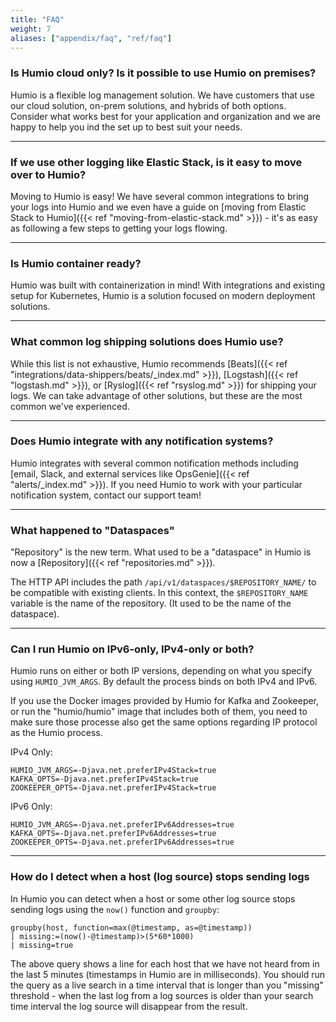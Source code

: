```yaml
---
title: "FAQ"
weight: 7
aliases: ["appendix/faq", "ref/faq"]
---
```



### Is Humio cloud only? Is it possible to use Humio on premises?

Humio is a flexible log management solution. We have customers that use our
cloud solution, on-prem solutions, and hybrids of both options. Consider what
works best for your application and organization and we are happy to help you
ind the set up to best suit your needs.

<hr noshade>

### If we use other logging like Elastic Stack, is it easy to move over to Humio?

Moving to Humio is easy! We have several common integrations to bring your
logs into Humio and we even have a guide on
[moving from Elastic Stack to Humio]({{< ref "moving-from-elastic-stack.md" >}}) -
it's as easy as following a few steps to getting your logs flowing.

<hr noshade>

### Is Humio container ready?

Humio was built with containerization in mind! With integrations and
existing setup for Kubernetes, Humio is a solution focused on modern
deployment solutions.

<hr noshade>

### What common log shipping solutions does Humio use?

While this list is not exhaustive, Humio recommends [Beats]({{< ref "integrations/data-shippers/beats/_index.md" >}}),
[Logstash]({{< ref "logstash.md" >}}), or [Ryslog]({{< ref "rsyslog.md" >}}) for
shipping your logs. We can take advantage of other solutions, but these are the
most common we've experienced.

<hr noshade>

### Does Humio integrate with any notification systems?

Humio integrates with several common notification methods
including [email, Slack, and external services like OpsGenie]({{< ref "alerts/_index.md" >}}).
If you need Humio to work with your particular notification system, contact our support team!

<hr noshade>

### What happened to "Dataspaces"

"Repository" is the new term. What used to be a "dataspace" in Humio is now a [Repository]({{< ref "repositories.md" >}}).

The HTTP API includes the path `/api/v1/dataspaces/$REPOSITORY_NAME/` to be compatible with existing clients.
In this context, the `$REPOSITORY_NAME` variable is the name of the repository. (It used to be the name of the dataspace).


<hr noshade>

### Can I run Humio on IPv6-only, IPv4-only or both?

Humio runs on either or both IP versions, depending on what you specify using `HUMIO_JVM_ARGS`. By default the process binds on both IPv4 and IPv6.

If you use the Docker images provided by Humio for Kafka and Zookeeper, or run the "humio/humio" image that includes both of them,
you need to make sure those processe also get the same options regarding IP protocol as the Humio process.

IPv4 Only:
```
HUMIO_JVM_ARGS=-Djava.net.preferIPv4Stack=true
KAFKA_OPTS=-Djava.net.preferIPv4Stack=true
ZOOKEEPER_OPTS=-Djava.net.preferIPv4Stack=true
```

IPv6 Only:
```
HUMIO_JVM_ARGS=-Djava.net.preferIPv6Addresses=true
KAFKA_OPTS=-Djava.net.preferIPv6Addresses=true
ZOOKEEPER_OPTS=-Djava.net.preferIPv6Addresses=true
```

<hr noshade>

### How do I detect when a host (log source) stops sending logs

In Humio you can detect when a host or some other log source stops
sending logs using the `now()` function and `groupby`:

```
groupby(host, function=max(@timestamp, as=@timestamp))
| missing:=(now()-@timestamp)>(5*60*1000)
| missing=true
```

The above query shows a line for each host that we have not heard from
in the last 5 minutes (timestamps in Humio are in milliseconds). You
should run the query as a live search in a time interval that is
longer than you "missing" threshold - when the last log from a log
sources is older than your search time interval the log source will
disappear from the result.